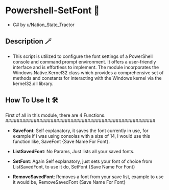 # Powershell-SetFont 🔢
- C# by u/Nation_State_Tractor

## Description 🪄
- This script is utilized to configure the font settings of a PowerShell console and command prompt environment. It offers a user-friendly interface and is effortless to implement. The module incorporates the Windows.Native.Kernel32 class which provides a comprehensive set of methods and constants for interacting with the Windows kernel via the kernel32.dll library. 

## How To Use It 🛠️
First of all in this module, there are 4 Functions.
#####################################################
- **SaveFont**: Self explanatory, it saves the font currently in use, for example if i was using consolas with a size of 14, I would use this function like, SaveFont {Save Name For Font}.

- **ListSavedFont**: No Params, Just lists all your saved fonts.

- **SetFont**: Again Self explanatory, just sets your font of choice from ListSavedFont, to use it do, SetFont {Save Name For Font}

- **RemoveSavedFont**: Removes a font from your save list, example to use it would be, RemoveSavedFont {Save Name For Font}
